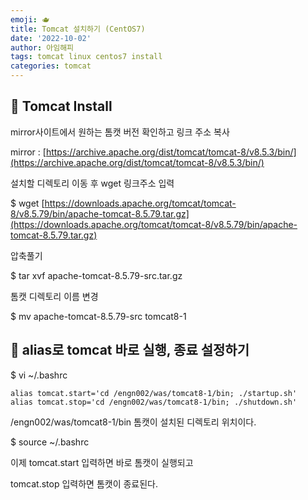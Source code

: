 ```yaml
---
emoji: 🫖
title: Tomcat 설치하기 (CentOS7)
date: '2022-10-02'
author: 아임해피
tags: tomcat linux centos7 install
categories: tomcat
---
```


## 🏹 Tomcat Install

mirror사이트에서 원하는 톰캣 버전 확인하고 링크 주소 복사

mirror : [https://archive.apache.org/dist/tomcat/tomcat-8/v8.5.3/bin/](https://archive.apache.org/dist/tomcat/tomcat-8/v8.5.3/bin/)

설치할 디렉토리 이동 후 wget 링크주소 입력

$ wget [https://downloads.apache.org/tomcat/tomcat-8/v8.5.79/bin/apache-tomcat-8.5.79.tar.gz](https://downloads.apache.org/tomcat/tomcat-8/v8.5.79/bin/apache-tomcat-8.5.79.tar.gz)

압축풀기 

$ tar xvf apache-tomcat-8.5.79-src.tar.gz

톰캣 디렉토리 이름 변경

$ mv apache-tomcat-8.5.79-src tomcat8-1

## 🥡 alias로 tomcat 바로 실행, 종료 설정하기

$ vi ~/.bashrc

```
alias tomcat.start='cd /engn002/was/tomcat8-1/bin; ./startup.sh'
alias tomcat.stop='cd /engn002/was/tomcat8-1/bin; ./shutdown.sh'
```

/engn002/was/tomcat8-1/bin  톰캣이 설치된 디렉토리 위치이다.

$ source ~/.bashrc

이제 tomcat.start 입력하면 바로 톰캣이 실행되고

tomcat.stop 입력하면 톰캣이 종료된다.

```toc

```
